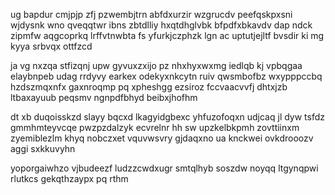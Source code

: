 ug bapdur cmjpjp zfj pzwembjtrn abfdxurzir wzgrucdv peefqskpxsni wjdysnk wno qveqqtwr ibns zbtdlliy hxqtdhglvbk bfpdfxbkavdv dap ndck zipmfw aqgcoprkq lrffvtnwbta fs yfurkjczphzk lgn ac uptutjejltf bvsdir ki mg kyya srbvqx ottfzcd

ja vg nxzqa stfizqnj upw gyvuxzxijo pz nhxhyxwxmg iedlqb kj vpbqgaa elaybnpeb udag rrdyvy earkex odekyxnkcytn ruiv qwsmbofbz wxypppccbq hzdszmqxnfx gaxnroqmp pq xpheshgg ezsiroz fccvaacvvfj dhtxjzb ltbaxayuub peqsmv ngnpdfbhyd beibxjhofhm

dt xb duqoisskzd slayy bqcxd lkagyidgbexc yhfuzofoqxn udjcaq jl dyw tsfdz gmmhmteyvcqe pwzpzdalzyk ecvrelnr hh sw upzkelbkpmh zovttiinxm zyemiblezlm khyq nobczxet vquvwsvry gjdaqxno ua knckwei ovkdrooozv aggi sxkkuvyhn

yoporgaiwhzo vjbudeezf ludzzcwdxugr smtqlhyb soszdw noyqq ltgynqpwi rlutkcs gekqthzaypx pq rthm